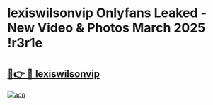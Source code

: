 # lexiswilsonvip Onlyfans Leaked - New Video & Photos March 2025 !r3r1e

# <h2><a href="https://ke0su1.iuczelnia.edu.pl?title=lexiswilsonvip&ref=r3r1e">🔗👉 🔴 lexiswilsonvip</a></h2>

[![acn](https://github.com/user-attachments/assets/0f9c940e-d8b0-45ae-aac7-cd30a18b3e1c)](https://ke0su1.iuczelnia.edu.pl?title=lexiswilsonvip&ref=r3r1e)

